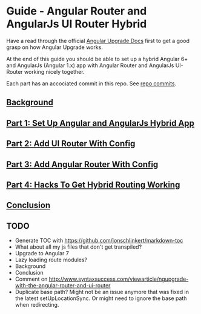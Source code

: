 # Guide - Angular Router and AngularJs UI Router Hybrid

Have a read through the official [Angular Upgrade Docs](https://angular.io/guide/upgrade) first to get a good grasp on how Angular Upgrade works.

At the end of this guide you should be able to set up a hybrid Angular 6+ and AngularJs (Angular 1.x) app with Angular Router and AngularJs UI-Router working nicely together.

Each part has an accociated commit in this repo. See [repo commits](https://github.com/BBlackwo/angular-router-angular-js-ui-router-hybrid/commits/master).

## [Background](./background.md)

## [Part 1: Set Up Angular and AngularJs Hybrid App](./part-1.md)

## [Part 2: Add UI Router With Config](./part-2.md)

## [Part 3: Add Angular Router With Config](./part-3.md)

## [Part 4: Hacks To Get Hybrid Routing Working](./part-4.md)

## [Conclusion](./conclusion.md)

## TODO

- Generate TOC with <https://github.com/jonschlinkert/markdown-toc>
- What about all my js files that don't get transpiled?
- Upgrade to Angular 7
- Lazy loading route modules?
- Background
- Conclusion
- Comment on http://www.syntaxsuccess.com/viewarticle/ngupgrade-with-the-angular-router-and-ui-router
- Duplicate base path? Might not be an issue anymore that was fixed in the latest setUpLocationSync. Or might need to ignore the base path when redirecting.

